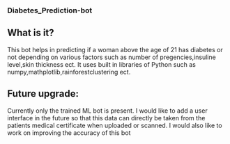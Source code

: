 ### Diabetes_Prediction-bot

## What is it?
This bot helps in predicting if a woman above the age of 21 has diabetes or not depending on various factors such as number of pregencies,insuline level,skin thickness ect.
It uses built in libraries of Python such as numpy,mathplotlib,rainforestclustering ect.

## Future upgrade:
Currently only the trained ML bot is present. I would like to add a user interface in the future so that this data can directly be taken from the patients medical certificate when uploaded or scanned.
I would also like to work on improving the accuracy of this bot
